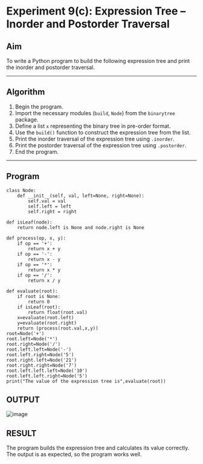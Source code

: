 
# Experiment 9(c): Expression Tree – Inorder and Postorder Traversal

## Aim
To write a Python program to build the following expression tree and print the inorder and postorder traversal.


---

## Algorithm

1. Begin the program.
2. Import the necessary modules (`build`, `Node`) from the `binarytree` package.
3. Define a list `x` representing the binary tree in pre-order format.
4. Use the `build()` function to construct the expression tree from the list.
5. Print the inorder traversal of the expression tree using `.inorder`.
6. Print the postorder traversal of the expression tree using `.postorder`.
7. End the program.

---

## Program

```
class Node:
    def __init__(self, val, left=None, right=None):
        self.val = val
        self.left = left
        self.right = right

def isLeaf(node):
    return node.left is None and node.right is None
 
def process(op, x, y):
    if op == '+':
        return x + y
    if op == '-':
        return x - y
    if op == '*':
        return x * y
    if op == '/':
        return x / y
 
def evaluate(root):
    if root is None:
        return 0
    if isLeaf(root):
        return float(root.val)
    x=evaluate(root.left)
    y=evaluate(root.right)
    return (process(root.val,x,y))
root=Node('+')
root.left=Node('*')
root.right=Node('/')
root.left.left=Node('-')
root.left.right=Node('5')
root.right.left=Node('21')
root.right.right=Node('7')
root.left.left.left=Node('10')
root.left.left.right=Node('5')
print("The value of the expression tree is",evaluate(root))
```

## OUTPUT
![image](https://github.com/user-attachments/assets/28f8c089-8ac3-4994-bce9-4401678e348b)

## RESULT
The program builds the expression tree and calculates its value correctly. The output is as expected, so the program works well.
